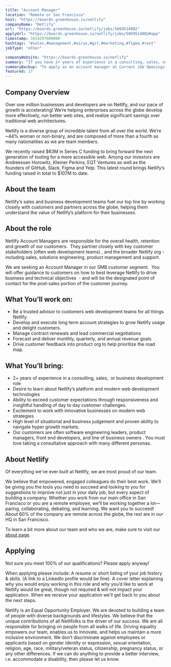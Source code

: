 ```yaml
---
title: "Account Manager"
location: "Remote or San Francisco"
host: "https://boards.greenhouse.io/netlify"
companyName: "Netlify"
url: "https://boards.greenhouse.io/netlify/jobs/5069514002"
applyUrl: "https://boards.greenhouse.io/netlify/jobs/5069514002#app"
timestamp: 1614297600000
hashtags: "#sales,#management,#ui/ux,#git,#marketing,#figma,#rest"
jobType: "other"

companyWebsite: "https://boards.greenhouse.io/netlify"
summary: "If you have 2+ years of experience in a consulting, sales, or business development role, consider applying to Netlify's job post for a new Account Manager."
summaryBackup: "To apply as an account manager at Current Job Openings at Netlify, you preferably need to have some knowledge of: #sales, #management, #ui/ux."
featured: 17
---
```


## Company Overview

Over one million businesses and developers are on Netlify, and our pace of growth is accelerating! We’re helping enterprises across the globe develop more effectively, run better web sites, and realize significant savings over traditional web architectures.

Netlify is a diverse group of incredible talent from all over the world. We’re ~44% woman or non-binary, and are composed of more than a fourth as many nationalities as we are team members.

We recently raised $63M in Series C funding to bring forward the next generation of tooling for a more accessible web. Among our investors are Andreessen Horowitz, Kleiner Perkins, EQT Ventures as well as the founders of GitHub, Slack, Figma and Yelp. This latest round brings Netlify’s funding raised in total to $107M to date.

## About the team

Netlify’s sales and business development teams fuel our top line by working closely with customers and partners across the globe, helping them understand the value of Netlify’s platform for their businesses.

## About the role

Netlify Account Managers are responsible for the overall health, retention and growth of our customers.  They partner closely with key customer stakeholders (often web development teams) , and the broader Netlify org - including sales, solutions engineering, product management and support. 

We are seeking an Account Manager in our SMB customer segment.  You will offer guidance to customers on how to best leverage Netlify to drive business and technical objectives  - and will be the designated point of contact for the post-sales portion of the customer journey. 

## What You’ll work on:

*   Be a trusted advisor to customers web development teams for all things Netlify. 
*   Develop and execute long term account strategies to grow Netlify usage and delight customers. 
*   Manage contract renewals and lead commercial negotiations
*   Forecast and deliver monthly, quarterly, and annual revenue goals
*   Drive customer feedback into product org to help prioritize the road map. 

## What You’ll bring:

*   2+ years of experience in a consulting, sales,  or business development role
*   Desire to learn about Netlify’s platform and modern web development technologies 
*   Ability to exceed customer expectations through responsiveness and insightful handling of day to day customer challenges. 
*   Excitement to work with innovative businesses on modern web strategies 
*   High level of situational and business judgement and proven ability to navigate hyper growth markets. 
*   Our customers are often software engineering leaders, product managers, front end developers, and line of business owners . You must love taking a consultative approach with many different personas. 

## About Netlify

Of everything we've ever built at Netlify, we are most proud of our team.

We believe that empowered, engaged colleagues do their best work. We’ll be giving you the tools you need to succeed and looking to you for suggestions to improve not just in your daily job, but every aspect of building a company. Whether you work from our main office in San Francisco or you are a remote employee, we’ll be working together a lot—paring, collaborating, debating, and learning. We want you to succeed! About 60% of the company are remote across the globe, the rest are in our HQ in San Francisco.

To learn a bit more about our team and who we are, make sure to visit our [about page](http://netlify.com/about).

## Applying

Not sure you meet 100% of our qualifications? Please apply anyway!

When applying please include: A resume or short listing of your job history & skills. (A link to a LinkedIn profile would be fine). A cover letter explaining why you would enjoy working in this role and why you’d like to work at Netlify would be great, though not required & will not impact your application. When we receive your application we’ll get back to you about the next steps.

Netlify is an Equal Opportunity Employer. We are devoted to building a team of people with diverse backgrounds and lifestyles. We believe that the unique contributions of all Netlifolks is the driver of our success. We are all responsible for bringing on people from all walks of life. Driving equality empowers our team, enables us to innovate, and helps us maintain a more inclusive environment. We don’t discriminate against employees or applicants based on gender identity or expression, sexual orientation, religion, age, race, military/veteran status, citizenship, pregnancy status, or any other differences. If we can do anything to provide a better interview, i.e. accommodate a disability, then please let us know.
